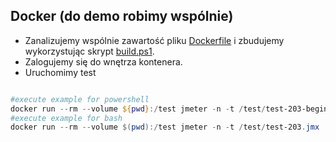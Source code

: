 ## Docker (do demo robimy wspólnie)

- Zanalizujemy wspólnie zawartość pliku [Dockerfile](Dockerfile) i zbudujemy wykorzystując skrypt [build.ps1](build.ps1).
- Zalogujemy się do wnętrza kontenera.
- Uruchomimy test

```powershell

#execute example for powershell
docker run --rm --volume ${pwd}:/test jmeter -n -t /test/test-203-begin.jmx
#execute example for bash
docker run --rm --volume $(pwd):/test jmeter -n -t /test/test-203.jmx

```